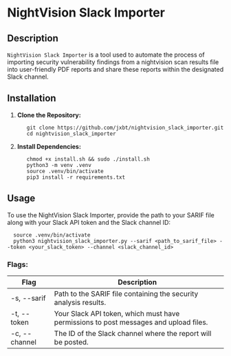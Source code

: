 # NightVision Slack Importer

## Description

`NightVision Slack Importer` is a tool used to automate the process of importing security vulnerability findings from a nightvision scan results file into user-friendly PDF reports and share these reports within the designated Slack channel.


## Installation


1. **Clone the Repository:**
   ```
      git clone https://github.com/jxbt/nightvision_slack_importer.git
      cd nightvision_slack_importer
   ```
1. **Install Dependencies:**
   ```
      chmod +x install.sh && sudo ./install.sh
      python3 -m venv .venv
      source .venv/bin/activate
      pip3 install -r requirements.txt
   ```

## Usage
   To use the NightVision Slack Importer, provide the path to your SARIF file along with your Slack API token and the Slack channel ID:
   
   ```
     source .venv/bin/activate
     python3 nightvision_slack_importer.py --sarif <path_to_sarif_file> --token <your_slack_token> --channel <slack_channel_id>
   ```

  ### Flags:

   | Flag            | Description                                                                        | 
   | --------------- |------------------------------------------------------------------------------------|
   | -s, --sarif     |  Path to the SARIF file containing the security analysis results.                  |                    
   | -t, --token    |  Your Slack API token, which must have permissions to post messages and upload files.   |                    
   | -c, --channel   |  The ID of the Slack channel where the report will be posted.                          |                    
